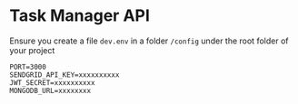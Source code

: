 
# Task Manager API

Ensure you create a file `dev.env` in a folder `/config` under the root folder of your project

    PORT=3000
    SENDGRID_API_KEY=xxxxxxxxxx
    JWT_SECRET=xxxxxxxxxx
    MONGODB_URL=xxxxxxxx
